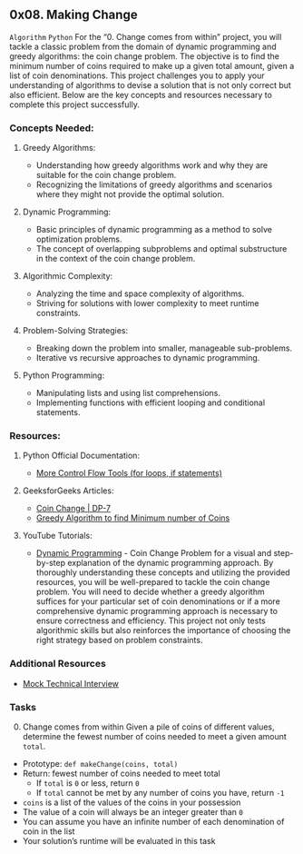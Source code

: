 ## 0x08. Making Change
`Algorithm` `Python`
For the “0. Change comes from within” project, you will tackle a classic problem from the domain of dynamic programming and greedy algorithms: the coin change problem. The objective is to find the minimum number of coins required to make up a given total amount, given a list of coin denominations. This project challenges you to apply your understanding of algorithms to devise a solution that is not only correct but also efficient. Below are the key concepts and resources necessary to complete this project successfully.

### Concepts Needed:
1. Greedy Algorithms:

    * Understanding how greedy algorithms work and why they are suitable for the coin change problem.
    * Recognizing the limitations of greedy algorithms and scenarios where they might not provide the   optimal solution.
2. Dynamic Programming:

    * Basic principles of dynamic programming as a method to solve optimization problems.
    * The concept of overlapping subproblems and optimal substructure in the context of the coin change problem.
3. Algorithmic Complexity:

    * Analyzing the time and space complexity of algorithms.
    * Striving for solutions with lower complexity to meet runtime constraints.
4. Problem-Solving Strategies:

    * Breaking down the problem into smaller, manageable sub-problems.
    * Iterative vs recursive approaches to dynamic programming.
5. Python Programming:

    * Manipulating lists and using list comprehensions.
    * Implementing functions with efficient looping and conditional statements.

### Resources:
1. Python Official Documentation:

    * [More Control Flow Tools (for loops, if statements)](https://docs.python.org/3/tutorial/controlflow.html)
2. GeeksforGeeks Articles:

    * [Coin Change | DP-7](https://www.geeksforgeeks.org/coin-change-dp-7/)
    * [Greedy Algorithm to find Minimum number of Coins](https://www.geeksforgeeks.org/greedy-algorithm-to-find-minimum-number-of-coins/)
3. YouTube Tutorials:

    * [Dynamic Programming](https://www.youtube.com/watch?v=jgiZlGzXMBw) - Coin Change Problem for a visual and step-by-step explanation of the dynamic programming approach.
By thoroughly understanding these concepts and utilizing the provided resources, you will be well-prepared to tackle the coin change problem. You will need to decide whether a greedy algorithm suffices for your particular set of coin denominations or if a more comprehensive dynamic programming approach is necessary to ensure correctness and efficiency. This project not only tests algorithmic skills but also reinforces the importance of choosing the right strategy based on problem constraints.

### Additional Resources
* [Mock Technical Interview](https://www.youtube.com/watch?feature=shared&v=9BSSIsJ-fWg)

### Tasks
0. Change comes from within
Given a pile of coins of different values, determine the fewest number of coins needed to meet a given amount `total`.

* Prototype: `def makeChange(coins, total)`
* Return: fewest number of coins needed to meet total
    * If `total` is `0` or less, return `0`
    * If `total` cannot be met by any number of coins you have, return `-1`
* `coins` is a list of the values of the coins in your possession
* The value of a coin will always be an integer greater than `0`
* You can assume you have an infinite number of each denomination of coin in the list
* Your solution’s runtime will be evaluated in this task